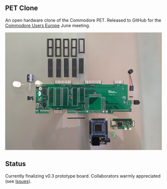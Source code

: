 ## PET Clone
An open hardware clone of the Commodore PET.  Released to GitHub for the [Commodore Users Europe](http://commodore-users.eu/) June meeting.

![](./docs/img/assembly-required.jpg)

## Status
Currently finalizing v0.3 prototype board.  Collaborators warmly appreciated (see [Issues](https://github.com/DLehenbauer/commodore-pet-clone/issues)).
